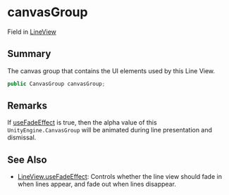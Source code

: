 # canvasGroup

Field in [LineView](yarn.unity.lineview.md)

## Summary

The canvas group that contains the UI elements used by this Line View.

```csharp
public CanvasGroup canvasGroup;
```

## Remarks

If [useFadeEffect](yarn.unity.lineview.usefadeeffect.md) is true, then the alpha value of this `UnityEngine.CanvasGroup` will be animated during line presentation and dismissal.

## See Also

* [LineView.useFadeEffect](yarn.unity.lineview.usefadeeffect.md): Controls whether the line view should fade in when lines appear, and fade out when lines disappear.

